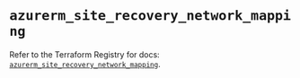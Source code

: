 # `azurerm_site_recovery_network_mapping`

Refer to the Terraform Registry for docs: [`azurerm_site_recovery_network_mapping`](https://registry.terraform.io/providers/hashicorp/azurerm/3.87.0/docs/resources/site_recovery_network_mapping).
